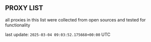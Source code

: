 ## PROXY LIST

all proxies in this list were collected from open sources and tested for functionality

last update: `2025-03-04 09:03:52.175668+00:00` UTC